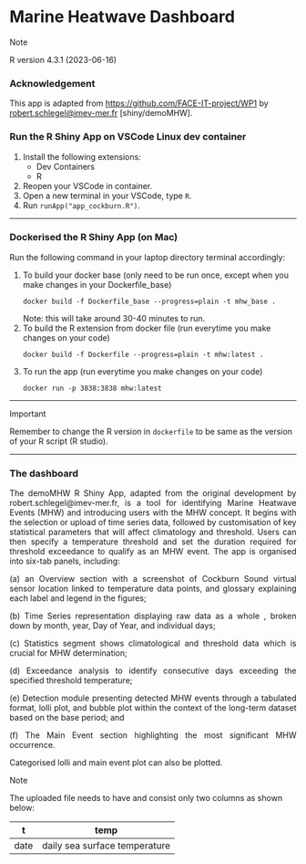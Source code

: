 # Marine Heatwave Dashboard

> [!NOTE]
> R version 4.3.1 (2023-06-16)

### Acknowledgement
This app is adapted from https://github.com/FACE-IT-project/WP1 by robert.schlegel@imev-mer.fr [shiny/demoMHW].

### Run the R Shiny App on VSCode Linux dev container
1. Install the following extensions:
   - Dev Containers
   - R
2. Reopen your VSCode in container.
3. Open a new terminal in your VSCode, type ```R```.
4. Run ```runApp("app_cockburn.R")```.
---
### Dockerised the R Shiny App (on Mac)
Run the following command in your laptop directory terminal accordingly:
1. To build your docker base (only need to be run once, except when you make changes in your Dockerfile_base)
   ```
   docker build -f Dockerfile_base --progress=plain -t mhw_base .
   ```
   Note: this will take around 30-40 minutes to run.
2. To build the R extension from docker file (run everytime you make changes on your code)
   ```
   docker build -f Dockerfile --progress=plain -t mhw:latest .
   ```
3. To run the app (run everytime you make changes on your code)
   ```
   docker run -p 3838:3838 mhw:latest
   ```
---
> [!IMPORTANT]
> Remember to change the R version in ```dockerfile``` to be same as the version of your R script (R studio).
---
### The dashboard
<p align="justify">The demoMHW R Shiny App, adapted from the original development by robert.schlegel@imev-mer.fr, is a tool for identifying Marine Heatwave Events (MHW) and introducing users with the MHW concept. It begins with the selection or upload of time series data, followed by customisation of key statistical parameters that will affect climatology and threshold. Users can then specify a temperature threshold and set the duration required for threshold exceedance to qualify as an MHW event. The app is organised into six-tab panels, including: </p>

<p align="justify">(a) an Overview section with a screenshot of Cockburn Sound virtual sensor location linked to temperature data points, and glossary explaining each label and legend in the figures; </p>

<p align="justify">(b) Time Series representation displaying raw data as a whole , broken down by month, year, Day of Year, and individual days; </p>

<p align="justify">(c) Statistics segment shows climatological and threshold data which is crucial for MHW determination; </p>

<p align="justify">(d) Exceedance analysis to identify consecutive days exceeding the specified threshold temperature; </p>

<p align="justify">(e) Detection module presenting detected MHW events through a tabulated format, lolli plot, and bubble plot within the context of the long-term dataset based on the base period; and </p>

<p align="justify">(f) The Main Event section highlighting the most significant MHW occurrence. </p>

Categorised lolli and main event plot can also be plotted.

> [!NOTE]
>  The uploaded file needs to have and consist only two columns as shown below:
>
>| t  | temp |
>| ------------- | ------------- |
>| date  | daily sea surface temperature  |
